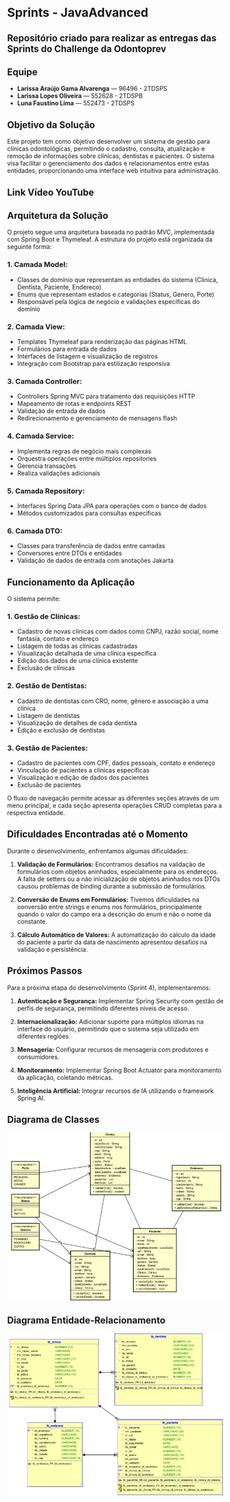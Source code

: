 # Sprints - JavaAdvanced

## Repositório criado para realizar as entregas das Sprints do Challenge da Odontoprev

## Equipe
- **Larissa Araújo Gama Alvarenga** — 96496 - 2TDSPS
- **Larissa Lopes Oliveira** — 552628 - 2TDSPB
- **Luna Faustino Lima** — 552473 - 2TDSPS

## Objetivo da Solução

Este projeto tem como objetivo desenvolver um sistema de gestão para clínicas odontológicas, permitindo o cadastro, consulta, atualização e remoção de informações sobre clínicas, dentistas e pacientes. O sistema visa facilitar o gerenciamento dos dados e relacionamentos entre estas entidades, proporcionando uma interface web intuitiva para administração.

## Link Vídeo YouTube


## Arquitetura da Solução

O projeto segue uma arquitetura baseada no padrão MVC, implementada com Spring Boot e Thymeleaf. A estrutura do projeto está organizada da seguinte forma:

### 1. Camada Model:
- Classes de domínio que representam as entidades do sistema (Clinica, Dentista, Paciente, Endereco)
- Enums que representam estados e categorias (Status, Genero, Porte)
- Responsável pela lógica de negócio e validações específicas do domínio

### 2. Camada View:
- Templates Thymeleaf para renderização das páginas HTML
- Formulários para entrada de dados
- Interfaces de listagem e visualização de registros
- Integração com Bootstrap para estilização responsiva

### 3. Camada Controller:
- Controllers Spring MVC para tratamento das requisições HTTP
- Mapeamento de rotas e endpoints REST
- Validação de entrada de dados
- Redirecionamento e gerenciamento de mensagens flash

### 4. Camada Service:
- Implementa regras de negócio mais complexas
- Orquestra operações entre múltiplos repositories
- Gerencia transações
- Realiza validações adicionais

### 5. Camada Repository:
- Interfaces Spring Data JPA para operações com o banco de dados
- Métodos customizados para consultas específicas

### 6. Camada DTO:
- Classes para transferência de dados entre camadas
- Conversores entre DTOs e entidades
- Validação de dados de entrada com anotações Jakarta

## Funcionamento da Aplicação

O sistema permite:

### 1. Gestão de Clínicas:
- Cadastro de novas clínicas com dados como CNPJ, razão social, nome fantasia, contato e endereço
- Listagem de todas as clínicas cadastradas
- Visualização detalhada de uma clínica específica
- Edição dos dados de uma clínica existente
- Exclusão de clínicas

### 2. Gestão de Dentistas:
- Cadastro de dentistas com CRO, nome, gênero e associação a uma clínica
- Listagem de dentistas
- Visualização de detalhes de cada dentista
- Edição e exclusão de dentistas

### 3. Gestão de Pacientes:
- Cadastro de pacientes com CPF, dados pessoais, contato e endereço
- Vinculação de pacientes a clínicas específicas
- Visualização e edição de dados dos pacientes
- Exclusão de pacientes

O fluxo de navegação permite acessar as diferentes seções através de um menu principal, e cada seção apresenta operações CRUD completas para a respectiva entidade.

## Dificuldades Encontradas até o Momento

Durante o desenvolvimento, enfrentamos algumas dificuldades:

1. **Validação de Formulários:** Encontramos desafios na validação de formulários com objetos aninhados, especialmente para os endereços. A falta de setters ou a não inicialização de objetos aninhados nos DTOs causou problemas de binding durante a submissão de formulários.

2. **Conversão de Enums em Formulários:** Tivemos dificuldades na conversão entre strings e enums nos formulários, principalmente quando o valor do campo era a descrição do enum e não o nome da constante.

3. **Cálculo Automático de Valores:** A automatização do cálculo da idade do paciente a partir da data de nascimento apresentou desafios na validação e persistência.

## Próximos Passos

Para a próxima etapa do desenvolvimento (Sprint 4), implementaremos:

1. **Autenticação e Segurança:** Implementar Spring Security com gestão de perfis de segurança, permitindo diferentes níveis de acesso.

2. **Internacionalização:** Adicionar suporte para múltiplos idiomas na interface do usuário, permitindo que o sistema seja utilizado em diferentes regiões.

3. **Mensageria:** Configurar recursos de mensageria com produtores e consumidores.

4. **Monitoramento:** Implementar Spring Boot Actuator para monitoramento da aplicação, coletando métricas.

5. **Inteligência Artificial:** Integrar recursos de IA utilizando o framework Spring AI.

## Diagrama de Classes

![Diagrama de Classes](images/CLASSES.png)

## Diagrama Entidade-Relacionamento

![Diagrama Entidade-Relacionamento](images/DER.png)